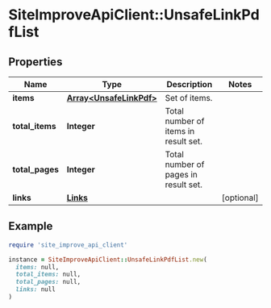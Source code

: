 # SiteImproveApiClient::UnsafeLinkPdfList

## Properties

| Name | Type | Description | Notes |
| ---- | ---- | ----------- | ----- |
| **items** | [**Array&lt;UnsafeLinkPdf&gt;**](UnsafeLinkPdf.md) | Set of items. |  |
| **total_items** | **Integer** | Total number of items in result set. |  |
| **total_pages** | **Integer** | Total number of pages in result set. |  |
| **links** | [**Links**](Links.md) |  | [optional] |

## Example

```ruby
require 'site_improve_api_client'

instance = SiteImproveApiClient::UnsafeLinkPdfList.new(
  items: null,
  total_items: null,
  total_pages: null,
  links: null
)
```

